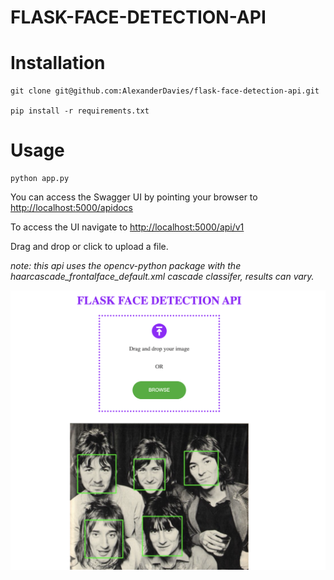 # FLASK-FACE-DETECTION-API

# Installation

    git clone git@github.com:AlexanderDavies/flask-face-detection-api.git

    pip install -r requirements.txt

# Usage

    python app.py

You can access the Swagger UI by pointing your browser to [http://localhost:5000/apidocs](http://localhost:5000/apidocs)

To access the UI navigate to [http://localhost:5000/api/v1](http://localhost:5000/api/v1)

Drag and drop or click to upload a file.

_note: this api uses the opencv-python package with the haarcascade_frontalface_default.xml cascade classifer, results can vary._

![alt text](./assets/example.png)
